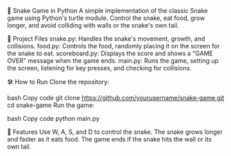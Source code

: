 🐍 Snake Game in Python
A simple implementation of the classic Snake game using Python's turtle module. Control the snake, eat food, grow longer, and avoid colliding with walls or the snake's own tail.

📁 Project Files
snake.py: Handles the snake's movement, growth, and collisions.
food.py: Controls the food, randomly placing it on the screen for the snake to eat.
scoreboard.py: Displays the score and shows a "GAME OVER" message when the game ends.
main.py: Runs the game, setting up the screen, listening for key presses, and checking for collisions.

🛠️ How to Run
Clone the repository:

bash
Copy code
git clone https://github.com/yourusername/snake-game.git
cd snake-game
Run the game:

bash
Copy code
python main.py

🚀 Features
Use W, A, S, and D to control the snake.
The snake grows longer and faster as it eats food.
The game ends if the snake hits the wall or its own tail.
